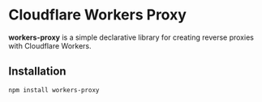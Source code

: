 # Cloudflare Workers Proxy

**workers-proxy** is a simple declarative library for creating reverse proxies
with Cloudflare Workers.

## Installation

```bash
npm install workers-proxy
```
